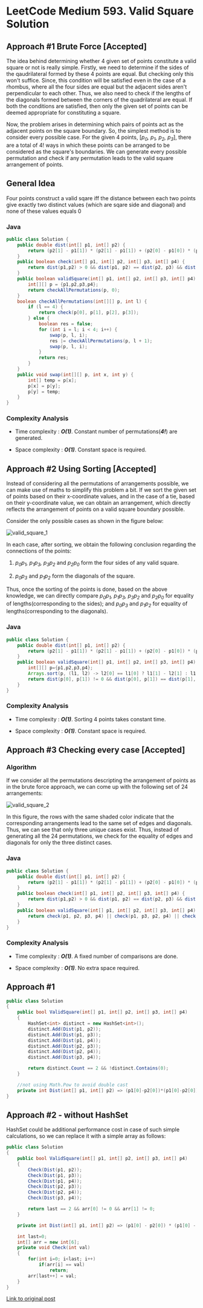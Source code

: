 # LeetCode Medium 593. Valid Square Solution
## Approach #1 Brute Force [Accepted]
The idea behind determining whether 4 given set of points constitute a valid square or not is really simple. Firstly, we need to determine if the sides of the qaudrilateral formed by these 4 points are equal. But checking only this won't suffice. Since, this condition will be satisfied even in the case of a rhombus, where all the four sides are equal but the adjacent sides aren't perpendicular to each other. Thus, we also need to check if the lengths of the diagonals formed between the corners of the quadrilateral are equal. If both the conditions are satisfied, then only the given set of points can be deemed appropriate for constituting a square.

Now, the problem arises in determining which pairs of points act as the adjacent points on the square boundary. So, the simplest method is to consider every possible case. For the given 4 points, [*p<sub>0</sub>, p<sub>1</sub>, p<sub>2</sub>, p<sub>3</sub>*], there are a total of 4! ways in which these points can be arranged to be considered as the square's boundaries. We can generate every possible permutation and check if any permutation leads to the valid square arrangement of points.

## General Idea
Four points construct a valid sqare iff the distance between each two points give exactly two distinct values (which are sqare side and diagonal) and none of these values equals 0

### Java
```java
public class Solution {
    public double dist(int[] p1, int[] p2) {
        return (p2[1] - p1[1]) * (p2[1] - p1[1]) + (p2[0] - p1[0]) * (p2[0] - p1[0]);
    }
    public boolean check(int[] p1, int[] p2, int[] p3, int[] p4) {
        return dist(p1,p2) > 0 && dist(p1, p2) == dist(p2, p3) && dist(p2, p3) == dist(p3, p4) && dist(p3, p4) == dist(p4, p1) && dist(p1, p3) == dist(p2, p4);
    }
    public boolean validSquare(int[] p1, int[] p2, int[] p3, int[] p4) {
        int[][] p = {p1,p2,p3,p4};
        return checkAllPermutations(p, 0);
    }
    boolean checkAllPermutations(int[][] p, int l) {
        if (l == 4) {
            return check(p[0], p[1], p[2], p[3]);
        } else {
            boolean res = false;
            for (int i = l; i < 4; i++) {
                swap(p, l, i);
                res |= checkAllPermutations(p, l + 1);
                swap(p, l, i);
            }
            return res;
        }
    }
    public void swap(int[][] p, int x, int y) {
        int[] temp = p[x];
        p[x] = p[y];
        p[y] = temp;
    }
}
```

### Complexity Analysis

* Time complexity : ***O(1)***. Constant number of permutations(***4!***) are generated.

* Space complexity : ***O(1)***. Constant space is required.

## Approach #2 Using Sorting [Accepted]
Instead of considering all the permutations of arrangements possible, we can make use of maths to simplify this problem a bit. If we sort the given set of points based on their x-coordinate values, and in the case of a tie, based on their y-coordinate value, we can obtain an arrangement, which directly reflects the arrangement of points on a valid square boundary possible.

Consider the only possible cases as shown in the figure below:

![valid_square_1](images/593_Valid_Square_1.png)

In each case, after sorting, we obtain the following conclusion regarding the connections of the points:

1. *p<sub>0</sub>p<sub>1</sub>, p<sub>1</sub>p<sub>3</sub>, p<sub>3</sub>p<sub>2</sub>* and *p<sub>2</sub>p<sub>0</sub>* form the four sides of any valid square.

2. *p<sub>0</sub>p<sub>3</sub>* and *p<sub>1</sub>p<sub>2</sub>* form the diagonals of the square.

Thus, once the sorting of the points is done, based on the above knowledge, we can directly compare *p<sub>0</sub>p<sub>1</sub>, p<sub>1</sub>p<sub>3</sub>, p<sub>3</sub>p<sub>2</sub>* and *p<sub>2</sub>p<sub>0</sub>* for equality of lengths(corresponding to the sides); and *p<sub>0</sub>p<sub>3</sub>* and *p<sub>1</sub>p<sub>2</sub>* for equality of lengths(corresponding to the diagonals).

###  Java
```java
public class Solution {
    public double dist(int[] p1, int[] p2) {
        return (p2[1] - p1[1]) * (p2[1] - p1[1]) + (p2[0] - p1[0]) * (p2[0] - p1[0]);
    }
    public boolean validSquare(int[] p1, int[] p2, int[] p3, int[] p4) {
        int[][] p={p1,p2,p3,p4};
        Arrays.sort(p, (l1, l2) -> l2[0] == l1[0] ? l1[1] - l2[1] : l1[0] - l2[0]);
        return dist(p[0], p[1]) != 0 && dist(p[0], p[1]) == dist(p[1], p[3]) && dist(p[1], p[3]) == dist(p[3], p[2]) && dist(p[3], p[2]) == dist(p[2], p[0])   && dist(p[0],p[3])==dist(p[1],p[2]);
    }
}
```

### Complexity Analysis

* Time complexity : ***O(1)***. Sorting 4 points takes constant time.

* Space complexity : ***O(1)***. Constant space is required.

## Approach #3 Checking every case [Accepted]
### Algorithm

If we consider all the permutations descripting the arrangement of points as in the brute force approach, we can come up with the following set of 24 arrangements:

![valid_square_2](images/593_Valid_Square_2.png)

In this figure, the rows with the same shaded color indicate that the corresponding arrangements lead to the same set of edges and diagonals. Thus, we can see that only three unique cases exist. Thus, instead of generating all the 24 permutations, we check for the equality of edges and diagonals for only the three distinct cases.

### Java
```java
public class Solution {
    public double dist(int[] p1, int[] p2) {
        return (p2[1] - p1[1]) * (p2[1] - p1[1]) + (p2[0] - p1[0]) * (p2[0] - p1[0]);
    }
    public boolean check(int[] p1, int[] p2, int[] p3, int[] p4) {
        return dist(p1,p2) > 0 && dist(p1, p2) == dist(p2, p3) && dist(p2, p3) == dist(p3, p4) && dist(p3, p4) == dist(p4, p1) && dist(p1, p3) == dist(p2, p4);
    }
    public boolean validSquare(int[] p1, int[] p2, int[] p3, int[] p4) {
        return check(p1, p2, p3, p4) || check(p1, p3, p2, p4) || check(p1, p2, p4, p3);
    }
}
```

### Complexity Analysis

* Time complexity : ***O(1)***. A fixed number of comparisons are done.

* Space complexity : ***O(1)***. No extra space required.

## Approach #1

```c#
public class Solution
{
	public bool ValidSquare(int[] p1, int[] p2, int[] p3, int[] p4)
	{
		HashSet<int> distinct = new HashSet<int>();
		distinct.Add(Dist(p1, p2));
		distinct.Add(Dist(p1, p3));
		distinct.Add(Dist(p1, p4));
		distinct.Add(Dist(p2, p3));
		distinct.Add(Dist(p2, p4));
		distinct.Add(Dist(p3, p4));

		return distinct.Count == 2 && !distinct.Contains(0);
	}

	//not using Math.Pow to avoid double cast
	private int Dist(int[] p1, int[] p2) => (p1[0]-p2[0])*(p1[0]-p2[0]) + (p1[1]-p2[1])*(p1[1]-p2[1]);
}
```

## Approach #2 - without HashSet
HashSet<int> could be additional performance cost in case of such simple calculations, so we can replace it with a simple array as follows:

```c#
public class Solution
{
    public bool ValidSquare(int[] p1, int[] p2, int[] p3, int[] p4)
    {
        Check(Dist(p1, p2));
        Check(Dist(p1, p3));
        Check(Dist(p1, p4));
        Check(Dist(p2, p3));
        Check(Dist(p2, p4));
        Check(Dist(p3, p4));

        return last == 2 && arr[0] != 0 && arr[1] != 0;
    }

    private int Dist(int[] p1, int[] p2) => (p1[0] - p2[0]) * (p1[0] - p2[0]) + (p1[1] - p2[1]) * (p1[1] - p2[1]);

    int last=0;
    int[] arr = new int[6];
    private void Check(int val)
    {
        for(int i=0; i<last; i++)
            if(arr[i] == val)
                return;
        arr[last++] = val;
    }
}
```

[Link to original post](https://leetcode.com/problems/valid-square/discuss/931750/C-simple-to-understand-that-beats-95)